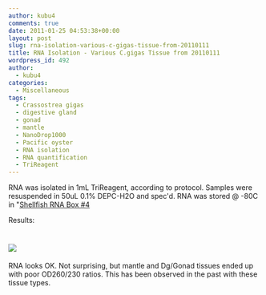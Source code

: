 ```yaml
---
author: kubu4
comments: true
date: 2011-01-25 04:53:38+00:00
layout: post
slug: rna-isolation-various-c-gigas-tissue-from-20110111
title: RNA Isolation - Various C.gigas Tissue from 20110111
wordpress_id: 492
author:
  - kubu4
categories:
  - Miscellaneous
tags:
  - Crassostrea gigas
  - digestive gland
  - gonad
  - mantle
  - NanoDrop1000
  - Pacific oyster
  - RNA isolation
  - RNA quantification
  - TriReagent
---
```


RNA was isolated in 1mL TriReagent, according to protocol. Samples were resuspended in 50uL 0.1% DEPC-H2O and spec'd. RNA was stored @ -80C in "[Shellfish RNA Box #4](https://spreadsheets0.google.com/ccc?hl=en&key=pwrSWt05L-jZMgZvrRwC8QA&hl=en#gid=3)

Results:



# ![](http://eagle.fish.washington.edu/Arabidopsis/RNA%20Spec%20Readings/20110124%20RNA.JPG)



RNA looks OK. Not surprising, but mantle and Dg/Gonad tissues ended up with poor OD260/230 ratios. This has been observed in the past with these tissue types.
